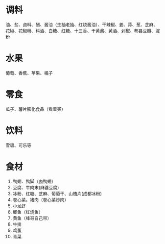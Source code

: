 # 调料
油、盐、卤料、醋、酱油（生抽老抽、红烧酱油）、干辣椒、姜、蒜、葱、芝麻、花椒、花椒粉、料酒、白糖、红糖、十三香、干黄酱、黄酒、剁椒、郫县豆瓣、淀粉

# 水果
葡萄、香蕉、苹果、橘子

# 零食
瓜子、薯片膨化食品（看着买）

# 饮料
雪碧、可乐等

# 食材
1. 鸭翅、鸭脚（卤鸭翅）
2. 豆腐、牛肉末(麻婆豆腐)
3. 冰粉、红糖、芝麻、葡萄干、山楂片(成都冰粉)
4. 卷心菜。猪肉（卷心菜炒肉）
5. 小龙虾
6. 鲫鱼（红烧鱼）
7. 黄鱼（峰哥自己带）
8. 牛排
9. 鸡蛋
10. 青菜
